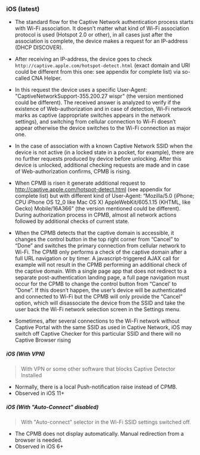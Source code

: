 ### iOS (latest)

 * The standard flow for the Captive Network authentication process starts with Wi-Fi association. It doesn't matter what kind of Wi-Fi association protocol is used (Hotspot 2.0 or other), in all cases just after the association is complete, the device makes a request for an IP-address (DHCP DISCOVER).

 * After receiving an IP-address, the device goes to check `http://captive.apple.com/hotspot-detect.html` (exact domain and URI could be different from this one: see appendix for complete list) via so-called CNA Helper. 

 * In this request the device uses a specific User-Agent: "CaptiveNetworkSupport-355.200.27 wispr" (the version mentioned could be different). The received answer is analyzed to verify if the existence of Web-authorization and in case of detection, Wi-Fi network marks as captive (appropriate switches appears in the network settings), and switching from cellular connection to Wi-Fi doesn’t appear otherwise the device switches to the Wi-Fi connection as major one.

 * In the case of association with a known Captive Network SSID when the device is not active (in a locked state in a pocket, for example), there are no further requests produced by device before unlocking. After this device is unlocked, additional checking requests are made and in case of Web-authorization confirms, CPMB is rising.

 * When CPMB is risen it generate additional request to http://captive.apple.com/hotspot-detect.html (see appendix for complete list) but with different kind of User-Agent: “Mozilla/5.0 (iPhone; CPU iPhone OS 12_0 like Mac OS X) AppleWebKit/605.1.15 (KHTML, like Gecko) Mobile/16A366” (the version mentioned could be different). During authorization process in CPMB, almost all network actions followed by additional checks of current state.

 * When the CPMB detects that the captive domain is accessible, it changes the control button in the top right corner from “Cancel” to “Done” and switches the primary connection from cellular network to Wi-Fi. The CPMB only performs a check of the captive domain after a full URL navigation or by timer. A javascript-triggered AJAX call for example will not result in the CPMB performing an additional check of the captive domain. With a single page app that does not redirect to a separate post-authentication landing page, a full page navigation must occur for the CPMB to change the control button from “Cancel’ to “Done”. If this doesn’t happen, the user’s device will be authenticated and connected to Wi-Fi but the CPMB will only provide the “Cancel” option, which will disassociate the device from the SSID and take the user back the Wi-Fi network selection screen in the Settings menu.

 * Sometimes, after several connections to the Wi-Fi network without Captive Portal with the same SSID as used in Captive Network, iOS may switch off Captive Checker for this particular SSID and there will no Captive Browser rising

##### iOS (With VPN)
 > With VPN or some other software that blocks Captive Detector Installed

* Normally, there is a local Push-notification raise instead of CPMB.
* Observed in iOS 11+

##### iOS (With "Auto-Connect" disabled)
 > With "Auto-connect" selector in the Wi-Fi SSID settings switched off.

* The CPMB does not display automatically. Manual redirection from a browser is needed.
* Observed in iOS 6+
